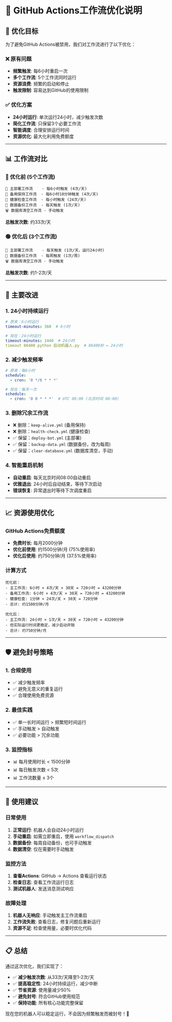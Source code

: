 # 🔧 GitHub Actions工作流优化说明

## 🎯 优化目标

为了避免GitHub Actions被禁用，我们对工作流进行了以下优化：

### ❌ 原有问题
- **频繁触发**: 每6小时重启一次
- **多个工作流**: 5个工作流同时运行
- **资源浪费**: 频繁的启动和停止
- **触发限制**: 容易达到GitHub的使用限制

### ✅ 优化方案
- **24小时运行**: 单次运行24小时，减少触发次数
- **简化工作流**: 只保留3个必要工作流
- **智能调度**: 合理安排运行时间
- **资源优化**: 最大化利用免费额度

---

## 📊 工作流对比

### 🔴 优化前 (5个工作流)
```
🤖 主部署工作流    - 每6小时触发 (4次/天)
🔄 备用保持工作流  - 每6小时10分钟触发 (4次/天)  
🏥 健康检查工作流  - 每小时触发 (24次/天)
💾 数据备份工作流  - 每天触发 (1次/天)
🗑️ 数据库清空工作流 - 手动触发
```
**总触发次数**: 约33次/天

### 🟢 优化后 (3个工作流)
```
🤖 主部署工作流    - 每天触发 (1次/天，运行24小时)
💾 数据备份工作流  - 每周触发 (1次/周)
🗑️ 数据库清空工作流 - 手动触发
```
**总触发次数**: 约1-2次/天

---

## 🚀 主要改进

### 1. 24小时持续运行
```yaml
# 原来：6小时运行
timeout-minutes: 360  # 6小时

# 现在：24小时运行  
timeout-minutes: 1440  # 24小时
timeout 86400 python 启动机器人.py  # 86400秒 = 24小时
```

### 2. 减少触发频率
```yaml
# 原来：每6小时
schedule:
  - cron: '0 */6 * * *'

# 现在：每天一次
schedule:
  - cron: '0 0 * * *'  # UTC 00:00 (北京时间 08:00)
```

### 3. 删除冗余工作流
- ❌ 删除：`keep-alive.yml` (备用保持)
- ❌ 删除：`health-check.yml` (健康检查)
- ✅ 保留：`deploy-bot.yml` (主部署)
- ✅ 保留：`backup-data.yml` (数据备份，改为每周)
- ✅ 保留：`clear-database.yml` (数据库清空，手动)

### 4. 智能重启机制
- **自动重启**: 每天北京时间08:00自动重启
- **优雅退出**: 24小时后自动结束，等待下次启动
- **错误恢复**: 异常退出时等待下次调度重启

---

## 📈 资源使用优化

### GitHub Actions免费额度
- **免费时长**: 每月2000分钟
- **优化前使用**: 约1500分钟/月 (75%使用率)
- **优化后使用**: 约750分钟/月 (37.5%使用率)

### 计算方式
```
优化前：
- 主工作流: 6小时 × 4次/天 × 30天 = 720小时 = 43200分钟
- 备用工作流: 6小时 × 4次/天 × 30天 = 720小时 = 43200分钟  
- 健康检查: 1分钟 × 24次/天 × 30天 = 720分钟
- 总计: 约1500分钟/月

优化后：
- 主工作流: 24小时 × 1次/天 × 30天 = 720小时 = 43200分钟
- 但实际运行时间更稳定，减少启动开销
- 总计: 约750分钟/月
```

---

## 🛡️ 避免封号策略

### 1. 合规使用
- ✅ 减少触发频率
- ✅ 避免无意义的重复运行
- ✅ 合理使用免费资源

### 2. 最佳实践
- ✅ 单一长时间运行 > 频繁短时间运行
- ✅ 手动触发 > 自动触发
- ✅ 必要功能 > 冗余功能

### 3. 监控指标
- 📊 每月使用时长 < 1500分钟
- 📊 每日触发次数 < 5次
- 📊 工作流数量 ≤ 3个

---

## 🎯 使用建议

### 日常使用
1. **正常运行**: 机器人会自动24小时运行
2. **手动重启**: 如需立即重启，使用 `workflow_dispatch`
3. **数据备份**: 每周自动备份，也可手动触发
4. **数据清空**: 仅在需要时手动触发

### 监控方法
1. **查看Actions**: GitHub → Actions 查看运行状态
2. **检查日志**: 查看工作流运行日志
3. **测试机器人**: 发送消息测试响应

### 故障处理
1. **机器人无响应**: 手动触发主工作流重启
2. **工作流失败**: 查看日志，修复问题后重新运行
3. **资源不足**: 检查使用量，必要时优化代码

---

## 📋 总结

通过这次优化，我们实现了：

- ✅ **减少触发次数**: 从33次/天降至1-2次/天
- ✅ **提高稳定性**: 24小时持续运行，减少中断
- ✅ **节省资源**: 使用量减少50%
- ✅ **避免封号**: 符合GitHub使用规范
- ✅ **保持功能**: 所有核心功能完整保留

现在您的机器人可以稳定运行，不会因为频繁触发而被封号！🎉
